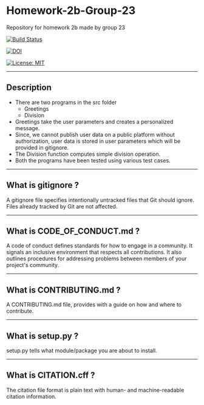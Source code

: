 # Homework-2b-Group-23
Repository for homework 2b made by group 23

[![Build Status](https://app.travis-ci.com/ineelshah/Homework-2b-Group-23.svg?branch=main)](https://app.travis-ci.com/ineelshah/Homework-2b-Group-23) 

[![DOI](https://zenodo.org/badge/401093054.svg)](https://zenodo.org/badge/latestdoi/401093054)

[![License: MIT](https://img.shields.io/badge/License-MIT-yellow.svg)](https://opensource.org/licenses/MIT)

---------------------------------------------------------------

## Description

- There are two programs in the src folder
   - Greetings
   - Division
- Greetings take the user parameters and creates a personalized message.
- Since, we cannot publish user data on a public platform without authorization, user data is stored in user parameters which will be provided in gitignore.
- The Division function computes simple division operation.
- Both the programs have been tested using various test cases.

----------------------------------------------------------------

## What is gitignore ?
A gitignore file specifies intentionally untracked files that Git should ignore. Files already tracked by Git are not affected.

--------------------------------------------------------------------------------------------------------------------------------

## What is CODE_OF_CONDUCT.md ?
A code of conduct defines standards for how to engage in a community. It signals an inclusive environment that respects all contributions. It also outlines procedures for addressing problems between members of your project's community.

-------------------------------------------------------------------

## What is CONTRIBUTING.md ?
A CONTRIBUTING.md file, provides with a guide on how and where to contribute.

-----------------------------------------------------------------------------

## What is setup.py ?
setup.py tells what module/package you are about to install. 

----------------------------------------------------------------------------

## What is CITATION.cff ?
The citation file format is plain text with human- and machine-readable citation information.
